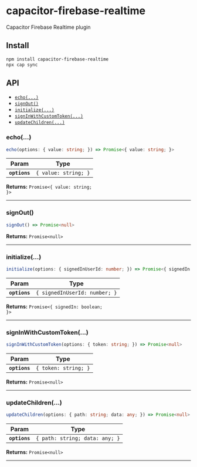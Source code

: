 # capacitor-firebase-realtime

Capacitor Firebase Realtime plugin

## Install

```bash
npm install capacitor-firebase-realtime
npx cap sync
```

## API

<docgen-index>

* [`echo(...)`](#echo)
* [`signOut()`](#signout)
* [`initialize(...)`](#initialize)
* [`signInWithCustomToken(...)`](#signinwithcustomtoken)
* [`updateChildren(...)`](#updatechildren)

</docgen-index>

<docgen-api>
<!--Update the source file JSDoc comments and rerun docgen to update the docs below-->

### echo(...)

```typescript
echo(options: { value: string; }) => Promise<{ value: string; }>
```

| Param         | Type                            |
| ------------- | ------------------------------- |
| **`options`** | <code>{ value: string; }</code> |

**Returns:** <code>Promise&lt;{ value: string; }&gt;</code>

--------------------


### signOut()

```typescript
signOut() => Promise<null>
```

**Returns:** <code>Promise&lt;null&gt;</code>

--------------------


### initialize(...)

```typescript
initialize(options: { signedInUserId: number; }) => Promise<{ signedIn: boolean; }>
```

| Param         | Type                                     |
| ------------- | ---------------------------------------- |
| **`options`** | <code>{ signedInUserId: number; }</code> |

**Returns:** <code>Promise&lt;{ signedIn: boolean; }&gt;</code>

--------------------


### signInWithCustomToken(...)

```typescript
signInWithCustomToken(options: { token: string; }) => Promise<null>
```

| Param         | Type                            |
| ------------- | ------------------------------- |
| **`options`** | <code>{ token: string; }</code> |

**Returns:** <code>Promise&lt;null&gt;</code>

--------------------


### updateChildren(...)

```typescript
updateChildren(options: { path: string; data: any; }) => Promise<null>
```

| Param         | Type                                      |
| ------------- | ----------------------------------------- |
| **`options`** | <code>{ path: string; data: any; }</code> |

**Returns:** <code>Promise&lt;null&gt;</code>

--------------------

</docgen-api>
